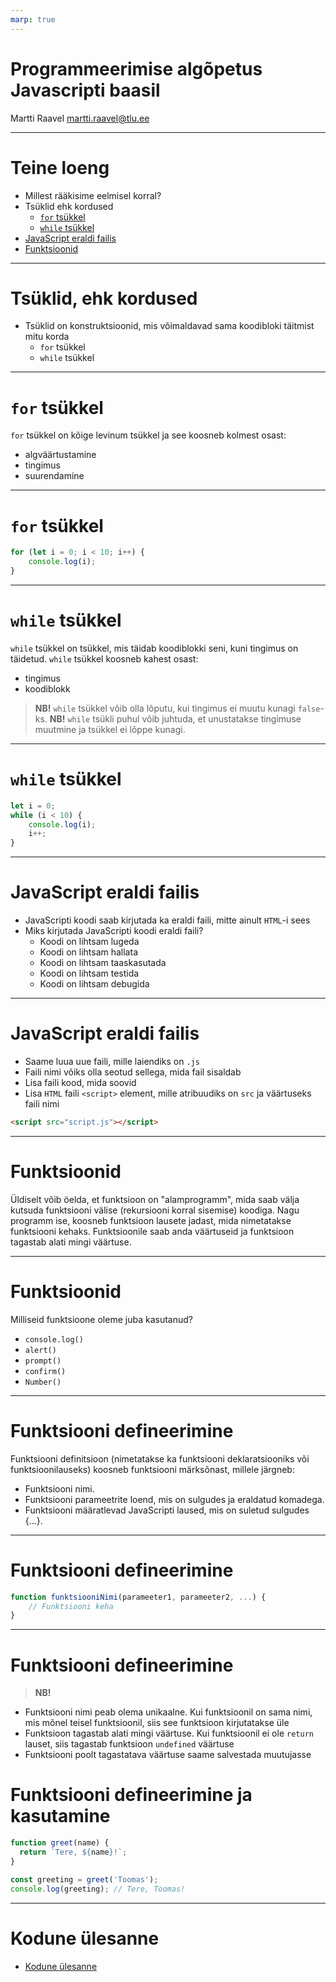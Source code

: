 ```yaml
---
marp: true
---
```


# Programmeerimise algõpetus Javascripti baasil

Martti Raavel
martti.raavel@tlu.ee

---
# Teine loeng

- Millest rääkisime eelmisel korral?
- Tsüklid ehk kordused
    - [`for` tsükkel](../../concepts/for/about.md)
    - [`while` tsükkel](../../concepts/while/about.md)
- [JavaScript eraldi failis](../../concepts/alustamine/about.md#javascript-eraldi-failis)
- [Funktsioonid](../../concepts/funktsioon/about.md)

---
# Tsüklid, ehk kordused

- Tsüklid on konstruktsioonid, mis võimaldavad sama koodibloki täitmist mitu korda
  - `for` tsükkel
  - `while` tsükkel

---
# `for` tsükkel

`for` tsükkel on kõige levinum tsükkel ja see koosneb kolmest osast:
- algväärtustamine
- tingimus
- suurendamine

---
# `for` tsükkel

```javascript
for (let i = 0; i < 10; i++) {
    console.log(i);
}
```

---
# `while` tsükkel

`while` tsükkel on tsükkel, mis täidab koodiblokki seni, kuni tingimus on täidetud.
`while` tsükkel koosneb kahest osast:
- tingimus
- koodiblokk

> **NB!** `while` tsükkel võib olla lõputu, kui tingimus ei muutu kunagi `false`-ks.
> **NB!** `while` tsükli puhul võib juhtuda, et unustatakse tingimuse muutmine ja tsükkel ei lõppe kunagi.

___
# `while` tsükkel

```javascript
let i = 0;
while (i < 10) {
    console.log(i);
    i++;
}
```

___
# JavaScript eraldi failis

- JavaScripti koodi saab kirjutada ka eraldi faili, mitte ainult `HTML`-i sees
- Miks kirjutada JavaScripti koodi eraldi faili?
    - Koodi on lihtsam lugeda
    - Koodi on lihtsam hallata
    - Koodi on lihtsam taaskasutada
    - Koodi on lihtsam testida
    - Koodi on lihtsam debugida
___
# JavaScript eraldi failis

- Saame luua uue faili, mille laiendiks on `.js`
- Faili nimi võiks olla seotud sellega, mida fail sisaldab
- Lisa faili kood, mida soovid
- Lisa `HTML` faili `<script>` element, mille atribuudiks on `src` ja väärtuseks faili nimi

```html
<script src="script.js"></script>
```

---
# Funktsioonid

Üldiselt võib öelda, et funktsioon on "alamprogramm", mida saab välja kutsuda funktsiooni välise (rekursiooni korral sisemise) koodiga. Nagu programm ise, koosneb funktsioon lausete jadast, mida nimetatakse funktsiooni kehaks. Funktsioonile saab anda väärtuseid ja funktsioon tagastab alati mingi väärtuse.

---
# Funktsioonid

Milliseid funktsioone oleme juba kasutanud?
- `console.log()`
- `alert()`
- `prompt()`
- `confirm()`
- `Number()`

---
# Funktsiooni defineerimine

Funktsiooni definitsioon (nimetatakse ka funktsiooni deklaratsiooniks või funktsioonilauseks) koosneb funktsiooni märksõnast, millele järgneb:

- Funktsiooni nimi.
- Funktsiooni parameetrite loend, mis on sulgudes ja eraldatud komadega.
- Funktsiooni määratlevad JavaScripti laused, mis on suletud sulgudes {...}.

---
# Funktsiooni defineerimine

```javascript
function funktsiooniNimi(parameeter1, parameeter2, ...) {
    // Funktsiooni keha
}
```
---

# Funktsiooni defineerimine

> **NB!**
- Funktsiooni nimi peab olema unikaalne. Kui funktsioonil on sama nimi, mis mõnel teisel funktsioonil, siis see funktsioon kirjutatakse üle
- Funktsioon tagastab alati mingi väärtuse. Kui funktsioonil ei ole `return` lauset, siis tagastab funktsioon `undefined` väärtuse
- Funktsiooni poolt tagastatava väärtuse saame salvestada muutujasse


# Funktsiooni defineerimine ja kasutamine

```javascript
function greet(name) {
  return `Tere, ${name}!`;
}

const greeting = greet('Toomas');
console.log(greeting); // Tere, Toomas!
```

---
# Kodune ülesanne

- [Kodune ülesanne](./homework.md)
